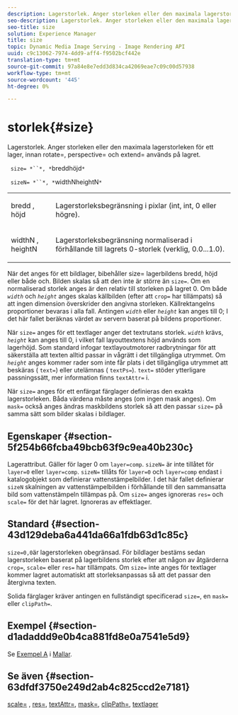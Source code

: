 ```yaml
---
description: Lagerstorlek. Anger storleken eller den maximala lagerstorleken för ett lager, innan rotate=, perspective= och extend= används på lagret.
seo-description: Lagerstorlek. Anger storleken eller den maximala lagerstorleken för ett lager, innan rotate=, perspective= och extend= används på lagret.
seo-title: size
solution: Experience Manager
title: size
topic: Dynamic Media Image Serving - Image Rendering API
uuid: c9c13062-7974-4dd9-aff4-f9502bcf442e
translation-type: tm+mt
source-git-commit: 97a84e8e7edd3d834ca42069eae7c09c00d57938
workflow-type: tm+mt
source-wordcount: '445'
ht-degree: 0%

---
```



# storlek{#size}

Lagerstorlek. Anger storleken eller den maximala lagerstorleken för ett lager, innan rotate=, perspective= och extend= används på lagret.

` size= *``*, *`breddhöjd`*`

` sizeN= *``*, *`widthNheightN`*`

<table id="simpletable_FBE17D736F93485AA0053BF447B4CC9F"> 
 <tr class="strow"> 
  <td class="stentry"> <p> <span class="codeph"> <span class="varname"> bredd  </span>,  <span class="varname"> höjd  </span> </span> </p> </td> 
  <td class="stentry"> <p>Lagerstorleksbegränsning i pixlar (int, int, 0 eller högre). </p> </td> 
 </tr> 
 <tr class="strow"> 
  <td class="stentry"> <p> <span class="codeph"> <span class="varname"> widthN  </span>,  <span class="varname"> heightN  </span> </span> </p> </td> 
  <td class="stentry"> <p>Lagerstorleksbegränsning normaliserad i förhållande till lagrets 0-storlek (verklig, 0.0...1.0). </p> </td> 
 </tr> 
</table>

När det anges för ett bildlager, bibehåller size= lagerbildens bredd, höjd eller både och. Bilden skalas så att den inte är större än `size=`. Om en normaliserad storlek anges är den relativ till storleken på lagret 0. Om både *`width`* och *`height`* anges skalas källbilden (efter att `crop=` har tillämpats) så att ingen dimension överskrider den angivna storleken. Källrektangelns proportioner bevaras i alla fall. Antingen *`width`* eller *`height`* kan anges till 0; I det här fallet beräknas värdet av servern baserat på bildens proportioner.

När `size=` anges för ett textlager anger det textrutans storlek. *`width`* krävs,  *`height`* kan anges till 0, i vilket fall layouttextens höjd används som lagerhöjd. Som standard infogar textlayoutmotorer radbrytningar för att säkerställa att texten alltid passar in vågrätt i det tillgängliga utrymmet. Om *`height`* anges kommer rader som inte får plats i det tillgängliga utrymmet att beskäras ( `text=`) eller utelämnas ( `textPs=`). `text=` stöder ytterligare passningssätt, mer information finns  `textAttr=` i.

När `size=` anges för ett enfärgat färglager definieras den exakta lagerstorleken. Båda värdena måste anges (om ingen mask anges). Om `mask=` också anges ändras maskbildens storlek så att den passar `size=` på samma sätt som bilder skalas i bildlager.

## Egenskaper {#section-5f254b66fcba49bcb63f9c9ea40b230c}

Lagerattribut. Gäller för lager 0 om `layer=comp`. `sizeN=` är inte tillåtet för  `layer=0` eller  `layer=comp`. `sizeN=` tillåts för  `layer=0` och  `layer=comp` endast i katalogobjekt som definierar vattenstämpelbilder. I det här fallet definierar `sizeN` skalningen av vattenstämpelbilden i förhållande till den sammansatta bild som vattenstämpeln tillämpas på. Om `size=` anges ignoreras `res=` och `scale=` för det här lagret. Ignoreras av effektlager.

## Standard {#section-43d129deba6a441da66a1fdb63d1c85c}

`size=0,0`är lagerstorleken obegränsad. För bildlager bestäms sedan lagerstorleken baserat på lagerbildens storlek efter att någon av åtgärderna `crop=`, `scale=` eller `res=` har tillämpats. Om `size=` inte anges för textlager kommer lagret automatiskt att storleksanpassas så att det passar den återgivna texten.

Solida färglager kräver antingen en fullständigt specificerad `size=`, en `mask=` eller `clipPath=`.

## Exempel {#section-d1adaddd9e0b4ca881fd8e0a7541e5d9}

Se [Exempel A](../../../../../is-api/http-ref/image-serving-api-ref/c-http-protocol-reference/c-templates/r-example-a.md#reference-c78ea82e8a1646738e764fa6685dfbac) i [Mallar](../../../../../is-api/http-ref/image-serving-api-ref/c-http-protocol-reference/c-templates/c-templates.md#concept-3cd2d2adae0e41b2979b9640244d4d3e).

## Se även {#section-63dfdf3750e249d2ab4c825ccd2e7181}

[scale=](../../../../../is-api/http-ref/image-serving-api-ref/c-http-protocol-reference/c-command-reference/r-is-http-scale.md#reference-098c30cea1764f189e6f7c7e400cc065) ,  [res=](../../../../../is-api/http-ref/image-serving-api-ref/c-http-protocol-reference/c-command-reference/r-res.md#reference-3d6fe416801148dea0f786f2b5169e55),  [textAttr=](../../../../../is-api/http-ref/image-serving-api-ref/c-http-protocol-reference/c-command-reference/r-textattr.md#reference-ff00484fa3244286abeff34911f7ec0d),  [mask=](../../../../../is-api/http-ref/image-serving-api-ref/c-http-protocol-reference/c-command-reference/r-mask.md#reference-922254e027404fb890b850e2723ee06e),  [clipPath=](../../../../../is-api/http-ref/image-serving-api-ref/c-http-protocol-reference/c-command-reference/r-clippath.md#reference-8139b1b52dc54749b51b109521ddf83d),  [textlager](../../../../../is-api/http-ref/image-serving-api-ref/c-http-protocol-reference/c-text-formatting/r-text-layers.md#reference-47e78cfb18134db5ab09e17af14a6a8f)
